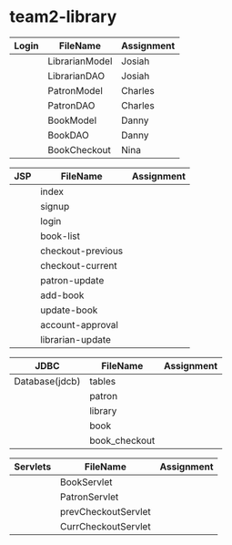 # team2-library
|Login       |FileName      | Assignment |
| ---   | ---          | ---       | 
|       |LibrarianModel| Josiah|
|       |LibrarianDAO  | Josiah|
|       |PatronModel   | Charles |
|       |PatronDAO     | Charles|
|       |BookModel     |  Danny|
|       |BookDAO       |  Danny|
|       |BookCheckout  |  Nina |
        
|    JSP   |FileName      | Assignment |
| ---   | ---          | ---       |        
|   |index | |
|      |signup | |
|      |login | |
|      |book-list  | |
|      |checkout-previous | |
|      |checkout-current | |
|      |patron-update | |
|      |add-book | |
|      |update-book | |
|      |account-approval | |
|      |librarian-update | |
 
|   JDBC    |FileName      | Assignment |
| ---   | ---          | ---       | 
|Database(jdcb)| tables ||
|              |patron |
|              |library |
|              |book |
|              |book_checkout |

|    Servlets   |FileName      | Assignment |
| ---   | ---          | ---        | 
|       | BookServlet | |
|       | PatronServlet| |
|         | prevCheckoutServlet |  |
|         | CurrCheckoutServlet |  |
        
